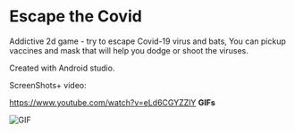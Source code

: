 # Escape the Covid 

Addictive 2d game - try to escape Covid-19 virus and bats,
You can pickup vaccines and mask that will help you dodge or shoot the viruses.

Created with Android studio.


ScreenShots+ video:


https://www.youtube.com/watch?v=eLd6CGYZZlY
**GIFs**


![GIF](https://media.giphy.com/media/EukxtqmNk2xN9yUOe4/giphy.gif)



